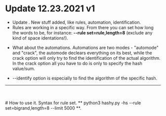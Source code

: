 # Update 12.23.2021 v1 
- Update \. New stuff added, like rules, automation, identification.
- Rules are working in a specific way. From there you can set how long the words to be, for instance: **--rule set=rule,length=8** (exclude any kind of space identations!). 
* What about the automations.
  Automations are two modes - "automode" and "crack", the automode declears everything on its best, while the crack option will only try to find the identification of the actual algorithm.
  In the crack option all you have to do is only to specify the hash value/sum.
- --identify option is especially to find the algorithm of the specific hash. 
<hr>
<br>
<br>
# How to use it.
Syntax for rule set.
** python3 hashy.py -hs <hash-string> --rule set=bigrand,length=8 --limit 5000 **. 
